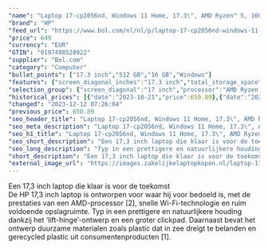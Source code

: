 ```yaml
---
"name": "Laptop 17-cp2056nd, Windows 11 Home, 17.3\", AMD Ryzen™ 5, 16GB RAM, 512GB SSD, FHD, Natuurlijk zilver"
"brand": "HP"
"feed_url": "https://www.bol.com/nl/nl/p/laptop-17-cp2056nd-windows-11-home-17-3-amd-ryzen-5-16gb-ram-512gb-ssd-fhd-natuurlijk-zilver/9300000156851005"
"price": 649
"currency": "EUR"
"GTIN": "0197498528922"
"supplier": "Bol.com"
"category": "Computer"
"bullet_points": ["17.3 inch","512 GB","16 GB","Windows"]
"features": {"screen_diagonal_inches":"17.3 inch","total_storage_space":"512 GB","memory_size":"16 GB","operating_system":"Windows"}
"selection_group": {"screen_diagonal":"17 inch","processor":"AMD Ryzen 5","changed_price_past_3_days":true}
"historical_prices": [{"date":"2023-10-21","price":650.89},{"date":"2023-12-12","price":649}]
"changed": "2023-12-12 07:26:04"
"previous_price": 650.89
"seo_header_title": "Laptop 17-cp2056nd, Windows 11 Home, 17.3\", AMD Ryzen™ 5, 16GB RAM, 512GB SSD, FHD, Natuurlijk zilver"
"seo_meta_description": "Laptop 17-cp2056nd, Windows 11 Home, 17.3\", AMD Ryzen™ 5, 16GB RAM, 512GB SSD, FHD, Natuurlijk zilver"
"seo_h1_title": "Laptop 17-cp2056nd, Windows 11 Home, 17.3\", AMD Ryzen™ 5, 16GB RAM, 512GB SSD, FHD, Natuurlijk zilver"
"seo_short_description": "Een 17,3 inch laptop die klaar is voor de toekomst <br />De HP 17,3 inch laptop is ontworpen voor waar hij voor bedoeld is, met de prestaties van een AMD-processor [2], snelle Wi-Fi-technologie en ruim voldoende opslagruimte."
"seo_long_description": "Typ in een prettigere en natuurlijkere houding dankzij het ‘lift-hinge’-ontwerp en een groter clickpad. Daarnaast bevat het ontwerp duurzame materialen zoals plastic dat in zee dreigt te belanden en gerecycled plastic uit consumentenproducten [1]."
"short_description": "Een 17,3 inch laptop die klaar is voor de toekomst De HP 17,3 inch laptop is ontworpen voor waar hij voor bedoeld is, met de prestaties van een AMD-processor [2], snelle Wi-Fi-technologie en ruim voldoende opslagruimte. Typ in een prettigere en natuurlijkere houding dankzij het ‘lift-hinge’-ontwerp en een groter clickpad. Daarnaast bevat het ontwerp duurzame materialen zoals plastic dat in zee dreigt te belanden en gerecycled plastic uit consumentenproducten [1]."
"external_image_url": "https://images.zakelijkelaptopkopen.nl/laptop-17-cp2056nd-windows-11-home-17-3-amd-ryzen-5-16gb-ram-512gb-ssd-fhd-natuurlijk-zilver.webp"
---
```


Een 17,3 inch laptop die klaar is voor de toekomst <br />De HP 17,3 inch laptop is ontworpen voor waar hij voor bedoeld is, met de prestaties van een AMD-processor [2], snelle Wi-Fi-technologie en ruim voldoende opslagruimte. Typ in een prettigere en natuurlijkere houding dankzij het ‘lift-hinge’-ontwerp en een groter clickpad. Daarnaast bevat het ontwerp duurzame materialen zoals plastic dat in zee dreigt te belanden en gerecycled plastic uit consumentenproducten [1].